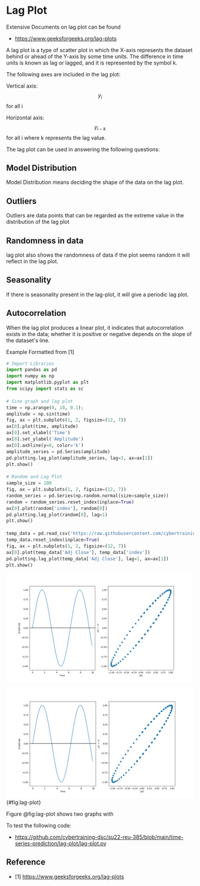 # Lag Plot

Extensive Documents on lag plot can be found 

* <https://www.geeksforgeeks.org/lag-plots>


A lag plot is a type of scatter plot in which the X-axis 
represents the dataset behind or ahead of the Y-axis by some
time units. The difference in time units is known as lag or
lagged, and it is represented by the symbol k.

The following axes are included in the lag plot:


Vertical axis: $$y_i$$  for all i

Horizontal axis: $$y_{i-k}$$  for all i where k represents the lag value.

The lag plot can be used in answering the following questions:

## Model Distribution

Model Distribution means deciding the shape of the data on 
the lag plot.

## Outliers

Outliers are data points that can be regarded as the extreme value 
in the distribution of the lag plot

## Randomness in data

lag plot also shows the randomness of data if the plot seems random 
it will reflect in the lag plot.

## Seasonality

If there is seasonality present in the lag-plot, it will give a periodic lag
plot.

## Autocorrelation

When the lag plot produces a linear plot, it indicates that autocorrelation exists 
in the data; whether it is positive or negative depends on the slope of the dataset's
line.

Example Formatted from [1]


``` python
# Import Libraries
import pandas as pd
import numpy as np
import matplotlib.pyplot as plt
from scipy import stats as sc

# Sine graph and lag plot
time = np.arange(0, 10, 0.1);
amplitude = np.sin(time)
fig, ax = plt.subplots(1, 2, figsize=(12, 7))
ax[0].plot(time, amplitude)
ax[0].set_xlabel('Time')
ax[0].set_ylabel('Amplitude')
ax[0].axhline(y=0, color='k')
amplitude_series = pd.Series(amplitude)
pd.plotting.lag_plot(amplitude_series, lag=3, ax=ax[1])
plt.show()

# Random and Lag Plot
sample_size = 100
fig, ax = plt.subplots(1, 2, figsize=(12, 7))
random_series = pd.Series(np.random.normal(size=sample_size))
random = random_series.reset_index(inplace=True)
ax[0].plot(random['index'], random[0])
pd.plotting.lag_plot(random[0], lag=1)
plt.show()

temp_data = pd.read_csv('https://raw.githubusercontent.com/cybertraining-dsc/su22-reu-385/main/time-series-prediction/temperature2.csv')
temp_data.reset_index(inplace=True)
fig, ax = plt.subplots(1, 2, figsize=(12, 7))
ax[0].plot(temp_data['Adj Close'], temp_data['index'])
pd.plotting.lag_plot(temp_data['Adj Close'], lag=1, ax=ax[1])
plt.show()
```

<img src="images/lag-plot.png" width="500">

![Two Graphs showing lag plot](images/lag-plot.png){#fig:lag-plot}



Figure @fig:lag-plot shows two graphs with


To test the following code:

* <https://github.com/cybertraining-dsc/su22-reu-385/blob/main/time-series-prediction/lag-plot/lag-plot.py>

## Reference

* [1] <https://www.geeksforgeeks.org/lag-plots>
